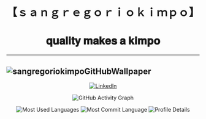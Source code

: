<h1 align="center">【﻿ｓａｎｇｒｅｇｏｒｉｏｋｉｍｐｏ】</h1>
<h1 align="center">𝐪𝐮𝐚𝐥𝐢𝐭𝐲 𝐦𝐚𝐤𝐞𝐬 𝐚 𝐤𝐢𝐦𝐩𝐨</h1>
<!-- <h1 align="center" style="font-size: 1px;">𝐑𝐨𝐛𝐨𝐭𝐢𝐜𝐢𝐬𝐭</h1> -->


----------------------------------------------------------------------------------------------------------------------------------------------------------------------------------------------------
![sangregoriokimpoGitHubWallpaper](https://github.com/sangregoriokimpo/sangregoriokimpo/assets/144968837/031850ed-f31b-4bcc-8851-ed3b1a1c840f)
----------------------------------------------------------------------------------------------------------------------------------------------------------------------------------------------------

<p align="center">
  <a href="https://linkedin.com/in/gregory-jabido" target="_blank"><img src="https://img.shields.io/badge/LinkedIn-%230077B5.svg?&style=flat-square&logo=linkedin&logoColor=white" alt="LinkedIn"></a>
</p>

<p align="center">
  <img src="https://activity-graph.herokuapp.com/graph?username=sangregoriokimpo&theme=react-dark" alt="GitHub Activity Graph">
</p>

<p align="center">
  <img src="http://github-profile-summary-cards.vercel.app/api/cards/repos-per-language?username=sangregoriokimpo&theme=github_dark" alt="Most Used Languages">
  <img src="http://github-profile-summary-cards.vercel.app/api/cards/most-commit-language?username=sangregoriokimpo&theme=github_dark" alt="Most Commit Language">
  <img src="http://github-profile-summary-cards.vercel.app/api/cards/profile-details?username=sangregoriokimpo&theme=github_dark" alt="Profile Details">
</p>





